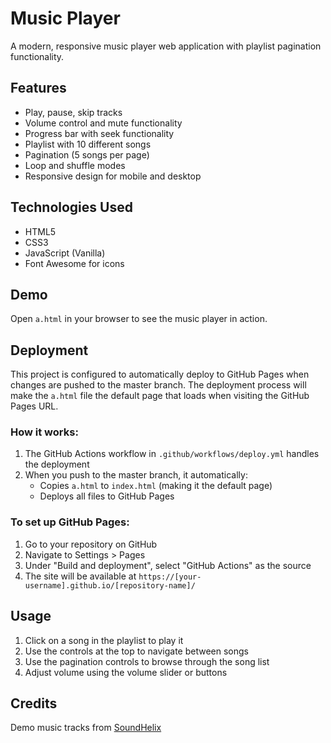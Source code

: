 # Music Player

A modern, responsive music player web application with playlist pagination functionality.

## Features

- Play, pause, skip tracks
- Volume control and mute functionality
- Progress bar with seek functionality
- Playlist with 10 different songs
- Pagination (5 songs per page)
- Loop and shuffle modes
- Responsive design for mobile and desktop

## Technologies Used

- HTML5
- CSS3
- JavaScript (Vanilla)
- Font Awesome for icons

## Demo

Open `a.html` in your browser to see the music player in action.

## Deployment

This project is configured to automatically deploy to GitHub Pages when changes are pushed to the master branch. The deployment process will make the `a.html` file the default page that loads when visiting the GitHub Pages URL.

### How it works:
1. The GitHub Actions workflow in `.github/workflows/deploy.yml` handles the deployment
2. When you push to the master branch, it automatically:
   - Copies `a.html` to `index.html` (making it the default page)
   - Deploys all files to GitHub Pages

### To set up GitHub Pages:
1. Go to your repository on GitHub
2. Navigate to Settings > Pages
3. Under "Build and deployment", select "GitHub Actions" as the source
4. The site will be available at `https://[your-username].github.io/[repository-name]/`

## Usage

1. Click on a song in the playlist to play it
2. Use the controls at the top to navigate between songs
3. Use the pagination controls to browse through the song list
4. Adjust volume using the volume slider or buttons

## Credits

Demo music tracks from [SoundHelix](https://www.soundhelix.com/audio-examples) 